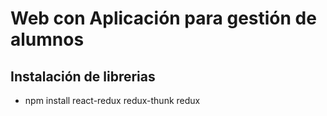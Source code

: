 # Web con Aplicación para gestión de alumnos

## Instalación de librerias

* npm install react-redux redux-thunk redux
